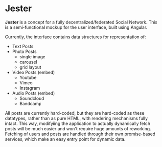 # Jester

**Jester** is a concept for a fully decentralized/federated Social Network.
This is a semi-functional mockup for the user interface, built using Angular.

Currently, the interface contains data structures for representation of:

+ Text Posts
+ Photo Posts
    + single image
    + carousel
    + grid layout
+ Video Posts (embed)
    + Youtube
    + Vimeo
    + Instagram
+ Audio Posts (embed)
    + Soundcloud
    + Bandcamp

All posts are currently hard-coded, but they are hard-coded as these datatypes,
rather than as pure HTML, with rendering mechanisms fully intact. This way,
modifyiing the application to actually dynamically fetch posts will be much
easier and won't require huge amounts of reworking. Fetching of users and posts
are handled through their own promise-based services, which make an easy entry 
point for dynamic data.
